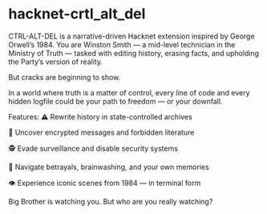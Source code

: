 # hacknet-crtl_alt_del
CTRL-ALT-DEL is a narrative-driven Hacknet extension inspired by George Orwell’s 1984.
You are Winston Smith — a mid-level technician in the Ministry of Truth — tasked with editing history, erasing facts, and upholding the Party’s version of reality.

But cracks are beginning to show.

In a world where truth is a matter of control, every line of code and every hidden logfile could be your path to freedom — or your downfall.

Features:
⚠️ Rewrite history in state-controlled archives

🧠 Uncover encrypted messages and forbidden literature

🕵️ Evade surveillance and disable security systems

🔐 Navigate betrayals, brainwashing, and your own memories

👁 Experience iconic scenes from 1984 — in terminal form

Big Brother is watching you. But who are you really watching?